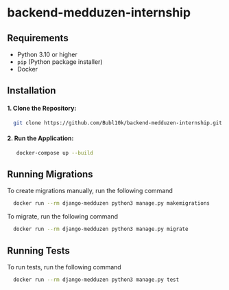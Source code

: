 # backend-medduzen-internship

## Requirements

- Python 3.10 or higher
- `pip` (Python package installer)
- Docker


## Installation

#### 1. Clone the Repository:


```bash
  git clone https://github.com/Bubl10k/backend-medduzen-internship.git
```

#### 2. Run the Application:
 ```bash
    docker-compose up --build
  ```

## Running Migrations

To create migrations manually, run the following command

```bash
  docker run --rm django-medduzen python3 manage.py makemigrations
```

To migrate, run the following command

```bash
  docker run --rm django-medduzen python3 manage.py migrate
```

## Running Tests

To run tests, run the following command

```bash
  docker run --rm django-medduzen python3 manage.py test
```

